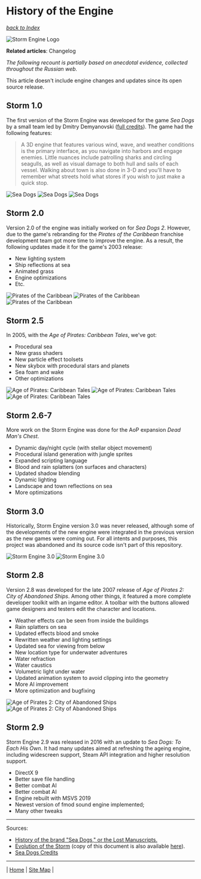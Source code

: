 # History of the Engine
_[back to Index](../index.md)_

![Storm Engine Logo](../media/SE_logo.png)

**Related articles**: Changelog

_The following recount is partially based on anecdotal evidence, collected throughout the Russian web._ 

This article doesn't include engine changes and updates since its open source release.

## Storm 1.0

The first version of the Storm Engine was developed for the game _Sea Dogs_ by a small team led by Dmitry Demyanovski ([full credits](https://www.mobygames.com/game/sea-dogs)). The game had the following features:

> A 3D engine that features various wind, wave, and weather conditions is the primary interface, as you navigate into harbors and engage enemies. Little nuances include patrolling sharks and circling seagulls, as well as visual damage to both hull and sails of each vessel. Walking about town is also done in 3-D and you'll have to remember what streets hold what stores if you wish to just make a quick stop. 

![Sea Dogs](../media/0001/sea_dogs1_port.jpg)
![Sea Dogs](../media/0001/sea_dogs1_sea.jpg)
![Sea Dogs](../media/0001/sea_dogs1_duel.jpg)

## Storm 2.0

Version 2.0 of the engine was initially worked on for _Sea Dogs 2_. However, due to the game's rebranding for the _Pirates of the Caribbean_ franchise development team got more time to improve the engine. As a result, the following updates made it for the game's 2003 release: 

* New lighting system
* Ship reflections at sea
* Animated grass
* Engine optimizations
* Etc.

![Pirates of the Caribbean](../media/0001/potc_sea.jpg)
![Pirates of the Caribbean](../media/0001/potc_duel.jpg)
![Pirates of the Caribbean](../media/0001/potc_jungle.jpg) 

## Storm 2.5

In 2005, with the _Age of Pirates: Caribbean Tales_, we've got:

* Procedural sea
* New grass shaders
* New particle effect toolsets
* New skybox with procedural stars and planets
* Sea foam and wake
* Other optimizations


![Age of Pirates: Caribbean Tales](../media/0001/aop_shore.jpg)
![Age of Pirates: Caribbean Tales](../media/0001/aop_sea.jpg)
![Age of Pirates: Caribbean Tales](../media/0001/aop_town.jpg)

## Storm 2.6-7

More work on the Storm Engine was done for the AoP expansion _Dead Man's Chest_. 

* Dynamic day/night cycle (with stellar object movement)
* Procedural island generation with jungle sprites
* Expanded scripting language
* Blood and rain splatters (on surfaces and characters)
* Updated shadow blending
* Dynamic lighting
* Landscape and town reflections on sea
* More optimizations

## Storm 3.0

Historically, Storm Engine version 3.0 was never released, although some of the developments of the new engine were integrated in the previous version as the new games were coming out. For all intents and purposes, this project was abandoned and its source code isn't part of this repository.

![Storm Engine 3.0](../media/0001/storm3_sea.jpg)
![Storm Engine 3.0](../media/0001/storm3_fort.jpg)

## Storm 2.8

Version 2.8 was developed for the late 2007 release of _Age of Pirates 2: City of Abandoned Ships_. Among other things, it featured a more complete developer toolkit with an ingame editor. A toolbar with the buttons allowed game designers and testers edit the character and locations.

* Weather effects can be seen from inside the buildings
* Rain splatters on sea
* Updated effects blood and smoke
* Rewritten weather and lighting settings
* Updated sea for viewing from below
* New location type for underwater adventures
* Water refraction
* Water caustics
* Volumetric light under water
* Updated animation system to avoid clipping into the geometry
* More AI improvement
* More optimization and bugfixing

![Age of Pirates 2: City of Abandoned Ships](../media/0001/aop2_underwater.jpg)
![Age of Pirates 2: City of Abandoned Ships](../media/0001/aop2_storm.jpg)

## Storm 2.9

Storm Engine 2.9 was released in 2016 with an update to _Sea Dogs: To Each His Own_. It had many updates aimed at refreshing the ageing engine, including widescreen support, Steam API integration and higher resolution support.

* DirectX 9
* Better save file handling
* Better combat AI
* Better combat AI
* Engine rebuilt with MSVS 2019
* Newest version of fmod sound engine implemented;
* Many other tweaks

---

Sources: 

* [History of the brand "Sea Dogs," or the Lost Manuscripts.](http://forums.corsairs-harbour.ru/showthread.php?t=1288)
* [Evolution of the Storm](http://www.seaward.ru/forum/index.php?showtopic=8599) (copy of this document is also available [here](https://github.com/storm-devs/sd-teho-public/blob/steamapi-isolate/docs/storm_evolution.txt)). 
* [Sea Dogs Credits](https://www.mobygames.com/game/sea-dogs)

---

| [Home](../index.md) | [Site Map](../site-map.md) | 